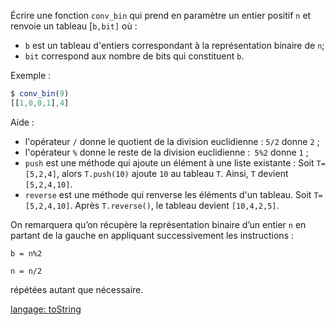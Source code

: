 Écrire une fonction `conv_bin` qui prend en paramètre un entier positif `n` et renvoie un tableau [`b,bit]` où :

- `b` est un tableau d'entiers correspondant à la représentation binaire de `n`;
- `bit` correspond aux nombre de bits qui constituent `b`.

Exemple :
```js
$ conv_bin(9)
[[1,0,0,1],4]
```

Aide :

- l'opérateur `/` donne le quotient de la division euclidienne : `5/2` donne `2` ;
- l'opérateur `%` donne le reste de la division euclidienne :` 5%2` donne `1` ;
- `push` est une méthode qui ajoute un élément à une liste existante :
Soit `T=[5,2,4]`, alors `T.push(10)` ajoute `10` au tableau `T`. Ainsi, `T` devient
`[5,2,4,10]`.
- `reverse` est une méthode qui renverse les éléments d'un tableau.
Soit `T=[5,2,4,10]`. Après `T.reverse()`, le tableau devient `[10,4,2,5]`.

On remarquera qu’on récupère la représentation binaire d’un entier `n` en partant de la gauche en appliquant successivement les instructions :

`b = n%2`

`n = n/2`

répétées autant que nécessaire.

[langage: toString](https://www.w3schools.com/jsref/tryit.asp?filename=tryjsref_tostring_number2)